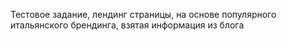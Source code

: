 Тестовое задание, лендинг страницы, на основе популярного итальянского брендинга, взятая информация из блога
